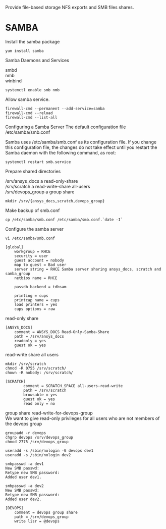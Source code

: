 Provide file-based storage
NFS exports and SMB files shares.

# SAMBA

Install the samba package

```
yum install samba
```

Samba Daemons and Services

smbd  
nmb  
winbind  

```
systemctl enable smb nmb
```

Allow samba service.

```
firewall-cmd --permanent --add-service=samba
firewall-cmd --reload  
firewall-cmd --list-all  
```

Configuring a Samba Server
The default configuration file /etc/samba/smb.conf

Samba uses /etc/samba/smb.conf as its configuration file.
If you change this configuration file, the changes do not take effect until you restart the Samba daemon
with the following command, as root:

```
systemctl restart smb.service
```

Prepare shared directories

/srv/ansys_docs		a read-only-share  
/srv/scratch		a read-write-share all-users  
/srv/devops_group 	a group share  

```
mkdir /srv/{ansys_docs,scratch,devops_group}
```

Make backup of smb.conf

``` 
cp /etc/samba/smb.conf /etc/samba/smb.conf.`date -I`
```

Configure the samba server

```
vi /etc/samba/smb.conf
```

```
[global]
	workgroup = RHCE
	security = user
	guest account = nobody
	map to guest = Bad user
	server string = RHCE Samba server sharing ansys_docs, scratch and samba_group
 	netbios name = RHCE

	passdb backend = tdbsam

	printing = cups
	printcap name = cups
	load printers = yes
	cups options = raw

```
read-only share 

```
[ANSYS_DOCS]
	comment = ANSYS_DOCS Read-Only-Samba-Share
	path = /srv/ansys_docs
	readonly = yes
	guest ok = yes
```


read-write share all users

```
mkdir /srv/scratch  
chmod -R 0755 /srv/scratch/  
chown -R nobody: /srv/scratch/  
```

```
[SCRATCH]
        comment = SCRATCH_SPACE all-users-read-write
        path = /srv/scratch
        browsable = yes
        guest ok = yes
        read only = no
```

group share read-write-for-devops-group   
We want to give read-only privileges for all users who are not members of the devops group    

```
groupadd -r devops
chgrp devops /srv/devops_group
chmod 2775 /srv/devops_group
```

```
useradd -s /sbin/nologin -G devops dev1
useradd -s /sbin/nologin dev2
````

```
smbpasswd -a dev1
New SMB passwd:
Retype new SMB password:
Added user dev1.

smbpasswd -a dev2
New SMB passwd:
Retype new SMB password:
Added user dev2.
```

```
[DEVOPS]
	comment = devops group share
	path = /srv/devops_group
	write lisr = @devops
``` 
